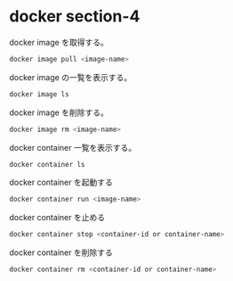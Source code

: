# docker section-4

docker image を取得する。

```bash
docker image pull <image-name>
```

docker image の一覧を表示する。

```bash
docker image ls
```

docker image を削除する。

```bash
docker image rm <image-name>
```

docker container 一覧を表示する。

```bash
docker container ls
```

docker container を起動する

```bash
docker container run <image-name>
```

docker container を止める

```bash
docker container stop <container-id or container-name>
```

docker container を削除する

```bash
docker container rm <container-id or container-name>
```
